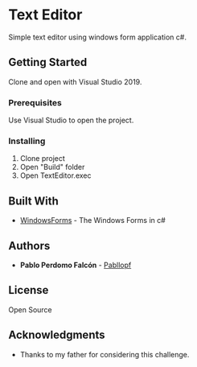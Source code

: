 # Text Editor

Simple text editor using windows form application c#. 

## Getting Started

Clone and open with Visual Studio 2019.

### Prerequisites

Use Visual Studio to open the project.

### Installing

1) Clone project
2) Open "Build" folder 
3) Open TextEditor.exec

## Built With

* [WindowsForms](https://docs.microsoft.com/es-es/dotnet/framework/winforms/) - The Windows Forms in c#

## Authors

* **Pablo Perdomo Falcón** - [Pabllopf](https://github.com/pabllopf)

## License

Open Source

## Acknowledgments

* Thanks to my father for considering this challenge.

